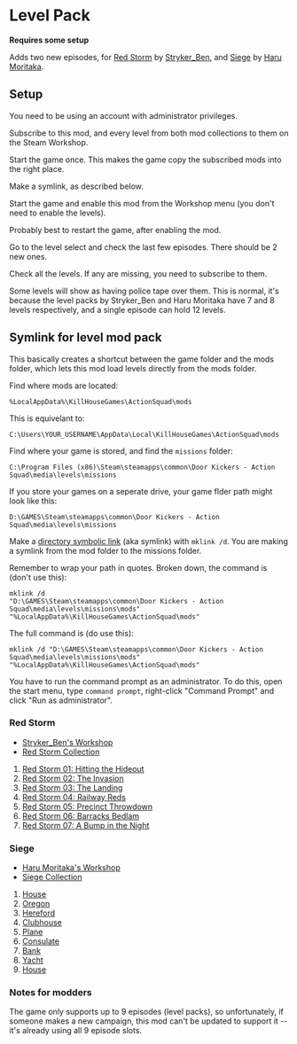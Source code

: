 # Level Pack

__Requires some setup__

Adds two new episodes, for [Red Storm](https://steamcommunity.com/workshop/filedetails/?id=1897469831) by [Stryker_Ben](https://steamcommunity.com/profiles/76561198041145962/myworkshopfiles/?appid=686200), and [Siege](https://steamcommunity.com/workshop/filedetails/?id=1880985703) by [Haru Moritaka](https://steamcommunity.com/workshop/filedetails/?id=1880985703).


## Setup

You need to be using an account with administrator privileges.

Subscribe to this mod, and every level from both mod collections to them on the Steam Workshop.

Start the game once. This makes the game copy the subscribed mods into the right place.

Make a symlink, as described below.

Start the game and enable this mod from the Workshop menu (you don't need to enable the levels).

Probably best to restart the game, after enabling the mod.

Go to the level select and check the last few episodes. There should be 2 new ones.

Check all the levels. If any are missing, you need to subscribe to them.

Some levels will show as having police tape over them. This is normal, it's because the level packs by Stryker_Ben and Haru Moritaka have 7 and 8 levels respectively, and a single episode can hold 12 levels.


## Symlink for level mod pack

This basically creates a shortcut between the game folder and the mods folder, which lets this mod load levels directly from the mods folder.

Find where mods are located:

	%LocalAppData%\KillHouseGames\ActionSquad\mods

This is equivelant to:

	C:\Users\YOUR_USERNAME\AppData\Local\KillHouseGames\ActionSquad\mods

Find where your game is stored, and find the `missions` folder:

	C:\Program Files (x86)\Steam\steamapps\common\Door Kickers - Action Squad\media\levels\missions

If you store your games on a seperate drive, your game flder path might look like this:

	D:\GAMES\Steam\steamapps\common\Door Kickers - Action Squad\media\levels\missions

Make a [directory symbolic link](https://docs.microsoft.com/en-us/windows-server/administration/windows-commands/mklink) (aka symlink) with `mklink /d`. You are making a symlink from the mod folder to the missions folder.

Remember to wrap your path in quotes. Broken down, the command is (don't use this):

	mklink /d
	"D:\GAMES\Steam\steamapps\common\Door Kickers - Action Squad\media\levels\missions\mods"
	"%LocalAppData%\KillHouseGames\ActionSquad\mods"

The full command is (do use this):

	mklink /d "D:\GAMES\Steam\steamapps\common\Door Kickers - Action Squad\media\levels\missions\mods"  "%LocalAppData%\KillHouseGames\ActionSquad\mods"

You have to run the command prompt as an administrator. To do this, open the start menu, type `command prompt`, right-click "Command Prompt" and click "Run as administrator".

### Red Storm

- [Stryker_Ben's Workshop](https://steamcommunity.com/profiles/76561198041145962/myworkshopfiles/?appid=686200)
- [Red Storm Collection](https://steamcommunity.com/workshop/filedetails/?id=1897469831)

1. [Red Storm 01: Hitting the Hideout](https://steamcommunity.com/sharedfiles/filedetails/?id=1564922764)
1. [Red Storm 02: The Invasion](https://steamcommunity.com/sharedfiles/filedetails/?id=1570949480)
1. [Red Storm 03: The Landing](https://steamcommunity.com/sharedfiles/filedetails/?id=1571712452)
1. [Red Storm 04: Railway Reds](https://steamcommunity.com/sharedfiles/filedetails/?id=1897373243)
1. [Red Storm 05: Precinct Throwdown](https://steamcommunity.com/sharedfiles/filedetails/?id=1897462311)
1. [Red Storm 06: Barracks Bedlam](https://steamcommunity.com/sharedfiles/filedetails/?id=1901529782)
1. [Red Storm 07: A Bump in the Night](https://steamcommunity.com/sharedfiles/filedetails/?id=1901717663)

### Siege

- [Haru Moritaka's Workshop](https://steamcommunity.com/workshop/filedetails/?id=1880985703)
- [Siege Collection](https://steamcommunity.com/workshop/filedetails/?id=1880985703)

1. [House](https://steamcommunity.com/sharedfiles/filedetails/?id=1961972265)
1. [Oregon](https://steamcommunity.com/sharedfiles/filedetails/?id=1961645284)
1. [Hereford](https://steamcommunity.com/sharedfiles/filedetails/?id=1961651801)
1. [Clubhouse](https://steamcommunity.com/sharedfiles/filedetails/?id=1961767180)
1. [Plane](https://steamcommunity.com/sharedfiles/filedetails/?id=1961657354)
1. [Consulate](https://steamcommunity.com/sharedfiles/filedetails/?id=1961661066)
1. [Bank](https://steamcommunity.com/sharedfiles/filedetails/?id=1966413133)
1. [Yacht](https://steamcommunity.com/sharedfiles/filedetails/?id=1961665570)
1. [House](https://steamcommunity.com/sharedfiles/filedetails/?id=1961972265)

### Notes for modders

The game only supports up to 9 episodes (level packs), so unfortunately, if someone makes a new campaign, this mod can't be updated to support it -- it's already using all 9 episode slots.
